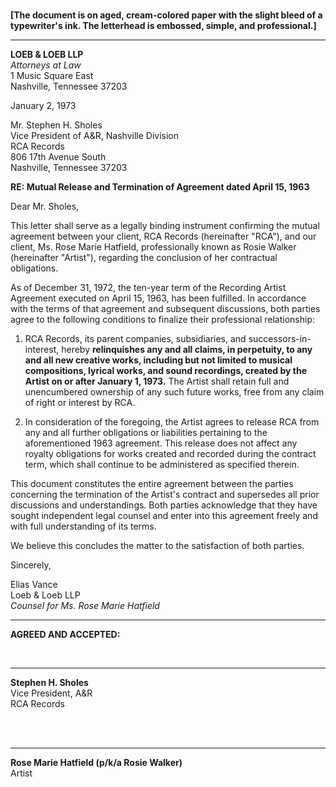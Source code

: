 #   
  
**[The document is on aged, cream-colored paper with the slight bleed of a typewriter's ink. The letterhead is embossed, simple, and professional.]**  
  
---  
  
**LOEB & LOEB LLP**    
*Attorneys at Law*    
1 Music Square East    
Nashville, Tennessee 37203  
  
January 2, 1973  
  
Mr. Stephen H. Sholes    
Vice President of A&R, Nashville Division    
RCA Records    
806 17th Avenue South    
Nashville, Tennessee 37203  
  
**RE: Mutual Release and Termination of Agreement dated April 15, 1963**  
  
Dear Mr. Sholes,  
  
This letter shall serve as a legally binding instrument confirming the mutual agreement between your client, RCA Records (hereinafter "RCA"), and our client, Ms. Rose Marie Hatfield, professionally known as Rosie Walker (hereinafter "Artist"), regarding the conclusion of her contractual obligations.  
  
As of December 31, 1972, the ten-year term of the Recording Artist Agreement executed on April 15, 1963, has been fulfilled. In accordance with the terms of that agreement and subsequent discussions, both parties agree to the following conditions to finalize their professional relationship:  
  
1.  RCA Records, its parent companies, subsidiaries, and successors-in-interest, hereby **relinquishes any and all claims, in perpetuity, to any and all new creative works, including but not limited to musical compositions, lyrical works, and sound recordings, created by the Artist on or after January 1, 1973.** The Artist shall retain full and unencumbered ownership of any such future works, free from any claim of right or interest by RCA.  
  
2.  In consideration of the foregoing, the Artist agrees to release RCA from any and all further obligations or liabilities pertaining to the aforementioned 1963 agreement. This release does not affect any royalty obligations for works created and recorded during the contract term, which shall continue to be administered as specified therein.  
  
This document constitutes the entire agreement between the parties concerning the termination of the Artist's contract and supersedes all prior discussions and understandings. Both parties acknowledge that they have sought independent legal counsel and enter into this agreement freely and with full understanding of its terms.  
  
We believe this concludes the matter to the satisfaction of both parties.  
  
Sincerely,  
  
Elias Vance    
Loeb & Loeb LLP    
*Counsel for Ms. Rose Marie Hatfield*  
  
---  
  
**AGREED AND ACCEPTED:**  
  
<br>  
  
____________________________________    
**Stephen H. Sholes**    
Vice President, A&R    
RCA Records  
  
<br>  
<br>  
  
____________________________________    
**Rose Marie Hatfield (p/k/a Rosie Walker)**    
Artist  
